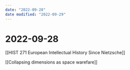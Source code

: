 ```yaml
---
date: "2022-09-28"
date modified: "2022-09-29"
---
```


# 2022-09-28
[[HIST 271 European Intellectual History Since Nietzsche]]

[[Collapsing dimensions as space warefare]]

